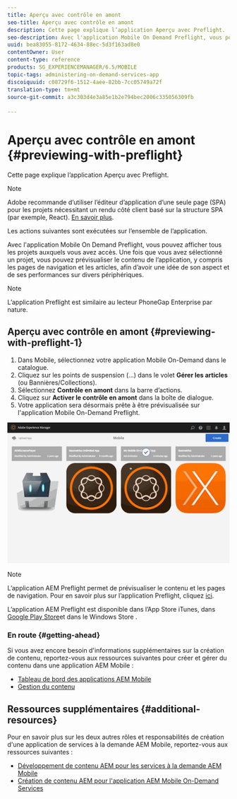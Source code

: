 ```yaml
---
title: Aperçu avec contrôle en amont
seo-title: Aperçu avec contrôle en amont
description: Cette page explique l’application Aperçu avec Preflight.
seo-description: Avec l'application Mobile On Demand Preflight, vous pouvez afficher tous les projets auxquels vous avez accès. Suivez cette page pour en savoir plus.
uuid: bea83055-8172-4634-88ec-5d3f163ad8e0
contentOwner: User
content-type: reference
products: SG_EXPERIENCEMANAGER/6.5/MOBILE
topic-tags: administering-on-demand-services-app
discoiquuid: c08729f6-1512-4aee-82bb-7cc05749a72f
translation-type: tm+mt
source-git-commit: a3c303d4e3a85e1b2e794bec2006c335056309fb

---
```



# Aperçu avec contrôle en amont {#previewing-with-preflight}

Cette page explique l’application Aperçu avec Preflight.

>[!NOTE]
>
>Adobe recommande d’utiliser l’éditeur d’application d’une seule page (SPA) pour les projets nécessitant un rendu côté client basé sur la structure SPA (par exemple, React). [En savoir plus](/help/sites-developing/spa-overview.md).

Les actions suivantes sont exécutées sur l’ensemble de l’application.

Avec l&#39;application Mobile On Demand Preflight, vous pouvez afficher tous les projets auxquels vous avez accès. Une fois que vous avez sélectionné un projet, vous pouvez prévisualiser le contenu de l’application, y compris les pages de navigation et les articles, afin d’avoir une idée de son aspect et de ses performances sur divers périphériques.

>[!NOTE]
>
>L’application Preflight est similaire au lecteur PhoneGap Enterprise par nature.

## Aperçu avec contrôle en amont {#previewing-with-preflight-1}

1. Dans Mobile, sélectionnez votre application Mobile On-Demand dans le catalogue.
1. Cliquez sur les points de suspension (...) dans le volet **Gérer les articles** (ou Bannières/Collections).
1. Sélectionnez **Contrôle en amont** dans la barre d’actions.
1. Cliquez sur **Activer le contrôle en amont** dans la boîte de dialogue.
1. Votre application sera désormais prête à être prévisualisée sur l&#39;application Mobile On-Demand Preflight.

![chlimage_1-8](assets/chlimage_1-8.gif)

>[!NOTE]
>
>L’application AEM Preflight permet de prévisualiser le contenu et les pages de navigation. Pour en savoir plus sur l’application Preflight, cliquez [ici](https://helpx.adobe.com/digital-publishing-solution/help/preflight-app.html).
>
>L’application AEM Preflight est disponible dans l’App Store [](https://itunes.apple.com/us/app/adobe-experience-manager-mobile/id1042687518?mt=8)iTunes, dans [Google Play Store](https://play.google.com/store/apps/details?id=com.adobe.dps.preflight&hl=en)et dans le Windows Store [](https://www.microsoft.com/en-us/store/p/adobe-experience-manager-mobile-preflight/9nblggh5wmxq).

### En route {#getting-ahead}

Si vous avez encore besoin d&#39;informations supplémentaires sur la création de contenu, reportez-vous aux ressources suivantes pour créer et gérer du contenu dans une application AEM Mobile :

* [Tableau de bord des applications AEM Mobile](/help/mobile/mobile-apps-ondemand-application-dashboard.md)
* [Gestion du contenu](/help/mobile/mobile-apps-ondemand-manage-content-ondemand.md)

## Ressources supplémentaires {#additional-resources}

Pour en savoir plus sur les deux autres rôles et responsabilités de création d&#39;une application de services à la demande AEM Mobile, reportez-vous aux ressources suivantes :

* [Développement de contenu AEM pour les services à la demande AEM Mobile](/help/mobile/aem-mobile-on-demand.md)
* [Création de contenu AEM pour l&#39;application AEM Mobile On-Demand Services](/help/mobile/mobile-apps-ondemand.md)
